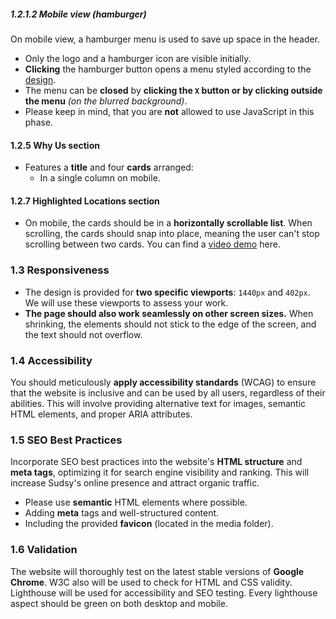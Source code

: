

##### 1.2.1.2 Mobile view (hamburger)

On mobile view, a hamburger menu is used to save up space in the header.

- Only the logo and a hamburger icon are visible initially.
- **Clicking** the hamburger button opens a menu styled according to the [design](./media/phase-1/design/design-hamburger.png).
- The menu can be **closed** by **clicking the `X` button or by clicking outside the menu** _(on the blurred background)_.
- Please keep in mind, that you are **not** allowed to use JavaScript in this phase.

#### 1.2.5 Why Us section

- Features a **title** and four **cards** arranged:
  - In a single column on mobile.

#### 1.2.7 Highlighted Locations section
- On mobile, the cards should be in a **horizontally scrollable list**. When scrolling, the cards should snap into place, meaning the user can't stop scrolling between two cards. You can find a [video demo](./media/phase-1/design/video-explanations/locations-mobile-snap.mov) here.


### 1.3 Responsiveness
- The design is provided for **two specific viewports**: `1440px` and `402px`. We will use these viewports to assess your work.
- **The page should also work seamlessly on other screen sizes.** When shrinking, the elements should not stick to the edge of the screen, and the text should not overflow.

### 1.4 Accessibility

You should meticulously **apply accessibility standards** (WCAG) to ensure that the website is inclusive and can be used by all users, regardless of their abilities. This will involve providing alternative text for images, semantic HTML elements, and proper ARIA attributes.

### 1.5 SEO Best Practices

Incorporate SEO best practices into the website's **HTML structure** and **meta tags**, optimizing it for search engine visibility and ranking. This will increase Sudsy's online presence and attract organic traffic.

- Please use **semantic** HTML elements where possible.
- Adding **meta** tags and well-structured content.
- Including the provided **favicon** (located in the media folder).

### 1.6 Validation

The website will thoroughly test on the latest stable versions of **Google Chrome**. W3C also will be used to check for HTML and CSS validity.  
Lighthouse will be used for accessibility and SEO testing. Every lighthouse aspect should be green on both desktop and mobile.